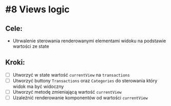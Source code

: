 # #8 Views logic

## Cele:
- Utrwalenie sterowania renderowanymi elementami widoku na podstawie wartości ze state

## Kroki:
- [ ] Utworzyć w state wartość `currentView` na `transactions`
- [ ] Utworzyć buttony `Transactions` oraz `Categories` do sterowania który widok ma być widoczny
- [ ] Utworzyć metodę zmieniającą wartość `currentView`
- [ ] Uzależnić renderowanie komponentów od wartości `currentView`
